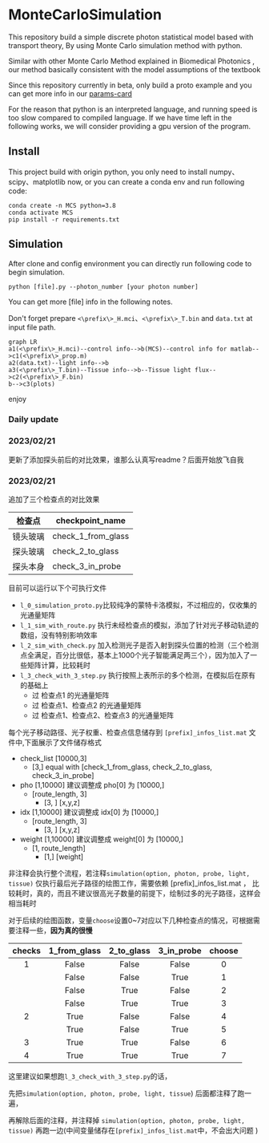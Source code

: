 # MonteCarloSimulation

This repository build a simple discrete photon statistical model based with transport theory, By using Monte Carlo simulation method with python.

Similar with other Monte Carlo Method explained  in Biomedical Photonics , our method basically consistent with the model assumptions of the textbook

Since this repository currently in beta, only build a proto example and you can get more info in our [params-card](./docs/params.md)

For the reason that python is an interpreted language, and running speed is too slow compared to compiled language. If we have time left in the following works, we will consider providing a gpu version of the program.

## Install

This project build with origin python, you only need to install numpy、scipy、matplotlib now, or you can create a conda env and run following code:

```
conda create -n MCS python=3.8
conda activate MCS
pip install -r requirements.txt
```

## Simulation

After clone and config environment you can directly run following code to begin simulation.

```
python [file].py --photon_number [your photon number]
```

You can get more [file] info in the following notes.

Don't forget prepare `<\prefix\>_H.mci`、`<\prefix\>_T.bin` and `data.txt` at input file path.

```mermaid
graph LR
a1(<\prefix\>_H.mci)--control info-->b(MCS)--control info for matlab-->c1(<\prefix\>_prop.m)
a2(data.txt)--light info-->b
a3(<\prefix\>_T.bin)--Tissue info-->b--Tissue light flux-->c2(<\prefix\>_F.bin)
b-->c3(plots)
```

enjoy

### Daily update

### 2023/02/21

更新了添加探头前后的对比效果，谁那么认真写readme？后面开始放飞自我

### 2023/02/21

追加了三个检查点的对比效果

| 检查点   | checkpoint_name    |
| -------- | ------------------ |
| 镜头玻璃 | check_1_from_glass |
| 探头玻璃 | check_2_to_glass   |
| 探头本身 | check_3_in_probe   |

目前可以运行以下个可执行文件

- `l_0_simulation_proto.py`比较纯净的蒙特卡洛模拟，不过相应的，仅收集的光通量矩阵
- `l_1_sim_with_route.py` 执行未经检查点的模拟，添加了针对光子移动轨迹的数组，没有特别影响效率
- `l_2_sim_with_check.py` 加入检测光子是否入射到探头位置的检测（三个检测点全满足，百分比很低，基本上1000个光子智能满足两三个），因为加入了一些矩阵计算，比较耗时
- `l_3_check_with_3_step.py` 执行按照上表所示的多个检测，在模拟后在原有的基础上
    - 过 检查点1 的光通量矩阵
    - 过 检查点1、检查点2 的光通量矩阵
    - 过 检查点1、检查点2、检查点3 的光通量矩阵

每个光子移动路径、光子权重、检查点信息储存到 `[prefix]_infos_list.mat` 文件中,下面展示了文件储存格式

- check_list  [10000,3]
    - [3,]  equal with [check_1_from_glass, check_2_to_glass, check_3_in_probe]
- pho  [1,10000]  建议调整成  pho[0] 为 [10000,]
    - [route_length, 3]
        - [3, ]  [x,y,z]
- idx  [1,10000]  建议调整成  idx[0] 为 [10000,]
    - [route_length, 3]
        - [3, ]  [x,y,z]
- weight  [1,10000]  建议调整成  weight[0] 为 [10000,]
    - [1, route_length]
        - [1,]  [weight] 

非注释会执行整个流程，若注释`simulation(option, photon, probe, light, tissue)` 仅执行最后光子路径的绘图工作，需要依赖 [prefix]_infos_list.mat ， 比较耗时，真的，而且不建议很高光子数量的前提下，绘制过多的光子路径，这样会相当耗时

对于后续的绘图函数，变量`choose`设置0~7对应以下几种检查点的情况，可根据需要注释一些，**因为真的很慢**

| **checks** | **1_from_glass** | **2_to_glass** | **3_in_probe** | choose |
| :--------: | :--------------: | :------------: | :------------: | :----: |
|     1      |      False       |     False      |     False      |   0    |
|            |      False       |     False      |      True      |   1    |
|            |      False       |      True      |     False      |   2    |
|            |      False       |      True      |      True      |   3    |
|     2      |       True       |     False      |     False      |   4    |
|            |       True       |     False      |      True      |   5    |
|     3      |       True       |      True      |     False      |   6    |
|     4      |       True       |      True      |      True      |   7    |

这里建议如果想跑`l_3_check_with_3_step.py`的话，

先把`simulation(option, photon, probe, light, tissue`) 后面都注释了跑一遍，

再解除后面的注释，并注释掉 `simulation(option, photon, probe, light, tissue)` 再跑一边(中间变量储存在`[prefix]_infos_list.mat`中，不会出大问题 ) 